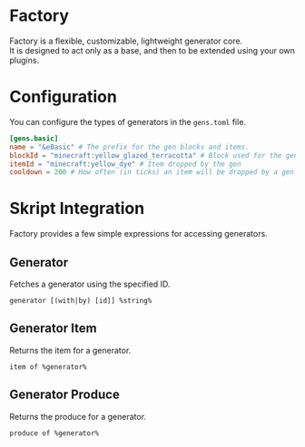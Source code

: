 # Factory

Factory is a flexible, customizable, lightweight generator core.<br>
It is designed to act only as a base, and then to be extended using your own plugins.

# Configuration

You can configure the types of generators in the `gens.toml` file.
```toml
[gens.basic]
name = "&eBasic" # The prefix for the gen blocks and items.
blockId = "minecraft:yellow_glazed_terracotta" # Block used for the gen
itemId = "minecraft:yellow_dye" # Item dropped by the gen
cooldown = 200 # How often (in ticks) an item will be dropped by a gen
```

# Skript Integration

Factory provides a few simple expressions for accessing generators.

## Generator

Fetches a generator using the specified ID.
```
generator [(with|by) [id]] %string%
```

## Generator Item

Returns the item for a generator.
```
item of %generator%
```

## Generator Produce

Returns the produce for a generator.
```
produce of %generator%
```
